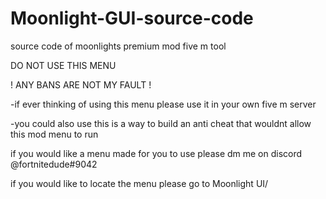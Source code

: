 # Moonlight-GUI-source-code
source code of moonlights premium mod five m tool

DO NOT USE THIS MENU

! ANY BANS ARE NOT MY FAULT !

-if ever thinking of using this menu please use it in your own five m server
 

-you could also use this is a way to build an anti cheat that wouldnt allow this mod menu to run 


if you would like a menu made for you to use please dm me on discord @fortnitedude#9042

if you would like to locate the menu please go to Moonlight UI/ 


 
 
